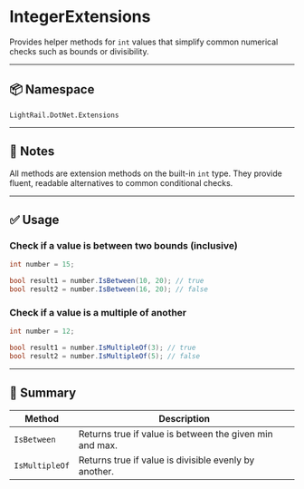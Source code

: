 # IntegerExtensions

Provides helper methods for `int` values that simplify common numerical checks such as bounds or divisibility.

---

## 📦 Namespace

`LightRail.DotNet.Extensions`

---

## 🧪 Notes

All methods are extension methods on the built-in `int` type. They provide fluent, readable alternatives to common conditional checks.

---

## ✅ Usage

### Check if a value is between two bounds (inclusive)

```csharp
int number = 15;

bool result1 = number.IsBetween(10, 20); // true
bool result2 = number.IsBetween(16, 20); // false
```

### Check if a value is a multiple of another

```csharp
int number = 12;

bool result1 = number.IsMultipleOf(3); // true
bool result2 = number.IsMultipleOf(5); // false
```

---

## 📌 Summary

| Method|Description |
|--|--|
| `IsBetween` | Returns true if value is between the given min and max. |
| `IsMultipleOf` | Returns true if value is divisible evenly by another.   |
